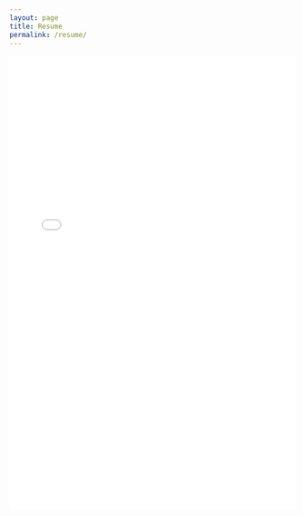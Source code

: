 ```yaml
---
layout: page
title: Resume
permalink: /resume/
---
```


<embed type="application/pdf" src="../assets/resume.pdf" width="100%" height="800px"/>

